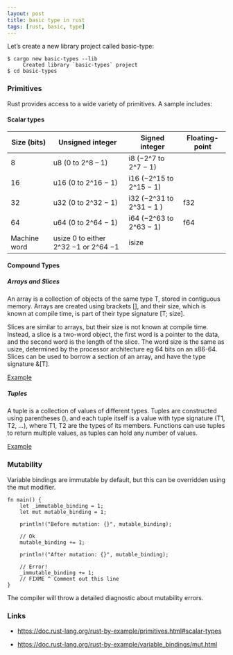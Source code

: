 ```yaml
---
layout: post
title: basic type in rust
tags: [rust, basic, type]
---
```


Let’s create a new library project called basic-type:

```
$ cargo new basic-types --lib
     Created library `basic-types` project
$ cd basic-types
```

### Primitives

Rust provides access to a wide variety of primitives. A sample includes:

#### Scalar types

| Size (bits)  | Unsigned integer                     | Signed integer           | Floating-point |
|--------------|--------------------------------------|--------------------------|----------------|
| 8            | u8 (0 to 2^8 – 1)                    | i8 (−2^7 to 2^7 − 1)     |                |
| 16           | u16 (0 to 2^16 − 1)                  | i16 (−2^15 to 2^15 − 1)  |                |
| 32           | u32 (0 to 2^32 − 1)                  | i32 (−2^31 to 2^31 − 1 ) | f32            |
| 64           | u64 (0 to 2^64 − 1)                  | i64 (−2^63 to 2^63 − 1)  | f64            |
| Machine word | usize 0 to either 2^32 −1 or 2^64 −1 | isize                    |                |

#### Compound Types

##### Arrays and Slices

An array is a collection of objects of the same type T, stored in contiguous memory. Arrays are created using brackets [], and their size, which is known at compile time, is part of their type signature [T; size].

Slices are similar to arrays, but their size is not known at compile time. Instead, a slice is a two-word object, the first word is a pointer to the data, and the second word is the length of the slice. The word size is the same as usize, determined by the processor architecture eg 64 bits on an x86-64. Slices can be used to borrow a section of an array, and have the type signature &[T].

[Example](/basic-types/src/arrays_and_slices.rs)

##### Tuples

A tuple is a collection of values of different types. Tuples are constructed using parentheses (), and each tuple itself is a value with type signature (T1, T2, ...), where T1, T2 are the types of its members. Functions can use tuples to return multiple values, as tuples can hold any number of values.

[Example](/basic-types/src/tuples.rs)

### Mutability

Variable bindings are immutable by default, but this can be overridden using the mut modifier.

```
fn main() {
    let _immutable_binding = 1;
    let mut mutable_binding = 1;

    println!("Before mutation: {}", mutable_binding);

    // Ok
    mutable_binding += 1;

    println!("After mutation: {}", mutable_binding);

    // Error!
    _immutable_binding += 1;
    // FIXME ^ Comment out this line
}
```

The compiler will throw a detailed diagnostic about mutability errors.

### Links

- https://doc.rust-lang.org/rust-by-example/primitives.html#scalar-types

- https://doc.rust-lang.org/rust-by-example/variable_bindings/mut.html

